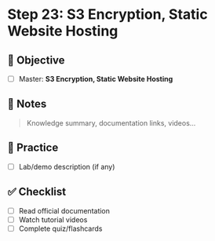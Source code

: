 # Step 23: S3 Encryption, Static Website Hosting

## 🎯 Objective
- [ ] Master: **S3 Encryption, Static Website Hosting**

## 📘 Notes
> Knowledge summary, documentation links, videos...

## 🧪 Practice
- [ ] Lab/demo description (if any)

## ✅ Checklist
- [ ] Read official documentation
- [ ] Watch tutorial videos
- [ ] Complete quiz/flashcards
